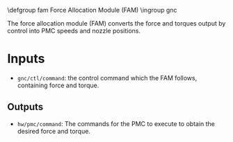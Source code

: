 \defgroup fam Force Allocation Module (FAM)
\ingroup gnc

The force allocation module (FAM) converts the force and torques output by control into 
PMC speeds and nozzle positions.

# Inputs

* `gnc/ctl/command`: the control command which the FAM follows, containing force and torque.

## Outputs

* `hw/pmc/command`: The commands for the PMC to execute to obtain the desired force and torque.

